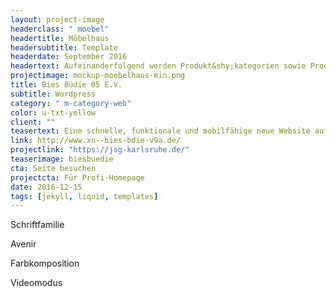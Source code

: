 ```yaml
---
layout: project-image
headerclass: " moebel"
headertitle: Möbelhaus
headersubtitle: Template
headerdate: September 2016
headertext: Aufeinanderfolgend werden Produkt&shy;kategorien sowie Produkt&shy;highlights übersichtlich per Slider vorgestellt. Verschiedene Farbkombinationen.
projectimage: mockup-moebelhaus-min.png
title: Bies Büdie 05 E.V.
subtitle: Wordpress
category: " m-category-web"
color: u-txt-yellow
client: ""
teasertext: Eine schnelle, funktionale und mobilfähige neue Website auf Basis des ausgezeichneten "Hemingway" Themes für WordPress.
link: http://www.xn--bies-bdie-v9a.de/
projectlink: "https://jsg-karlsruhe.de/"
teaserimage: biesbuedie
cta: Seite besuchen
projectcta: Für Profi-Homepage
date: 2016-12-15
tags: [jekyll, liquid, templates]
---
```

<!-- Widgets -->
<section id="widget-font" class="o-flex-center--center has-column c-widget">
  <p class="c-widget__heading u-txt-grey-lightest u-uppercase">Schriftfamilie</p>
  <div class="c-widget__aa u-txt-black oculus-aa"></div>
  <p class="c-widget__subtitle u-txt-black">Avenir</p>
</section>

<section id="widget-color" class="o-flex-center--center has-column c-widget">
  <p class="c-widget__heading u-txt-grey-lightest u-uppercase">Farbkomposition</p>
  <div class="o-flex-center--center c-widget__palette u-txt-black">
    <span class="c-widget__color is-red"></span>
    <span class="c-widget__color is-black"></span>
    <span class="c-widget__color is-blue"></span>
    <span class="c-widget__color is-grey"></span>
    <span class="c-widget__color is-grey-light"></span>
  </div>
</section>

<section id="widget-video" class="o-flex-center--center has-column c-widget">
  <div><p class="c-widget__heading u-txt-grey-lightest u-uppercase">Videomodus</p></div>
  <div class="c-widget__video"></div>
</section>
